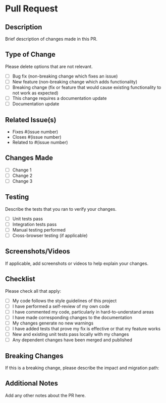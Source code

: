 # Pull Request

## Description
Brief description of changes made in this PR.

## Type of Change
Please delete options that are not relevant.

- [ ] Bug fix (non-breaking change which fixes an issue)
- [ ] New feature (non-breaking change which adds functionality)
- [ ] Breaking change (fix or feature that would cause existing functionality to not work as expected)
- [ ] This change requires a documentation update
- [ ] Documentation update

## Related Issue(s)
- Fixes #(issue number)
- Closes #(issue number)
- Related to #(issue number)

## Changes Made
- [ ] Change 1
- [ ] Change 2
- [ ] Change 3

## Testing
Describe the tests that you ran to verify your changes.

- [ ] Unit tests pass
- [ ] Integration tests pass
- [ ] Manual testing performed
- [ ] Cross-browser testing (if applicable)

## Screenshots/Videos
If applicable, add screenshots or videos to help explain your changes.

## Checklist
Please check all that apply:

- [ ] My code follows the style guidelines of this project
- [ ] I have performed a self-review of my own code
- [ ] I have commented my code, particularly in hard-to-understand areas
- [ ] I have made corresponding changes to the documentation
- [ ] My changes generate no new warnings
- [ ] I have added tests that prove my fix is effective or that my feature works
- [ ] New and existing unit tests pass locally with my changes
- [ ] Any dependent changes have been merged and published

## Breaking Changes
If this is a breaking change, please describe the impact and migration path:

## Additional Notes
Add any other notes about the PR here.